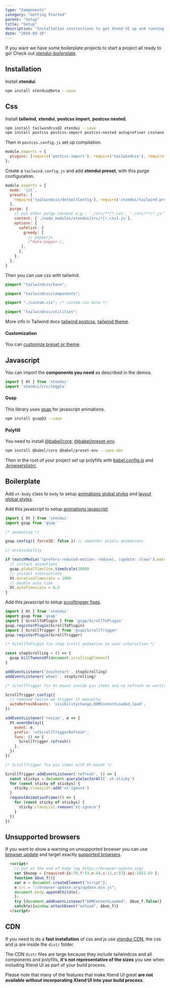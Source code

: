 ```yaml
---
type: "Components"
category: "Getting Started"
parent: "Setup"
title: "Setup"
description: "Installation instructions to get Xtend UI up and running."
date: "2050-09-10"
---
```


If you want we have some boilerplate projects to start a project all ready to go! Check out [xtendui-boilerplate](https://github.com/minimit/xtendui-boilerplate).

## Installation

Install **xtendui**.

```sh
npm install xtendui@beta --save
```

## Css

Install **tailwind**, **xtendui**, **postcss import**, **postcss nested**.

```sh
npm install tailwindcss@2 xtendui --save
npm install postcss postcss-import postcss-nested autoprefixer cssnano --save-dev
```

Then in `postcss.config.js` set up compilation.

```jsx
module.exports = {
  plugins: [require('postcss-import'), require('tailwindcss'), require('postcss-nested'), require('autoprefixer'), require('cssnano')],
};
```

Create a `tailwind.config.js` and add **xtendui preset**, with this purge configuration.

```jsx
module.exports = {
  mode: 'jit',
  presets: [
    require('tailwindcss/defaultConfig'), require('xtendui/tailwind.preset'),
  ],
  purge: {
    // put other purge content e.g.: './src/**/*.css', './src/**/*.js'
    content: ['./node_modules/xtendui/src/*[!.css].js'],
    options: {
      safelist: {
        greedy: [
          // popperjs
          /^data-popper-/,
       ],
      },
    },
  },
}
```

Then you can use css with tailwind.

```css
@import "tailwindcss/base";

@import "tailwindcss/components";

@import "./custom.css"; /* custom css here */

@import "tailwindcss/utilities";
```

More info in Tailwind docs [tailwind postcss](https://tailwindcss.com/docs/using-with-preprocessors), [tailwind theme](https://tailwindcss.com/docs/theme).

#### Customization

You can [customize preset or theme](/components/tailwind-preset#customization).

## Javascript

You can import the **components you need** as described in the demos.

```jsx
import { Xt } from 'xtendui'
import 'xtendui/src/toggle'
```

#### Gsap

This library uses [gsap](https://github.com/greensock/GSAP) for javascript animations.

```sh
npm install gsap@3 --save
```

#### Polyfill

You need to install [@babel/core](https://www.npmjs.com/package/@babel/core), [@babel/preset-env](https://www.npmjs.com/package/@babel/preset-env).

```sh
npm install @babel/core @babel/preset-env --save-dev
```

Then in the root of your project set up polyfills with [babel.config.js](https://github.com/minimit/xtendui/blob/beta/babel.config.js) and [.browserslistrc](https://github.com/minimit/xtendui/blob/beta/.browserslistrc).

## Boilerplate

Add `xt-body` class to `body` to setup [animations global styles](/components/animation#global-styles) and [layout global styles](/components/layout#global-styles).

Add this javascript to setup [animations javascript](/components/animation#javascript).

```js
import { Xt } from 'xtendui'
import gsap from 'gsap'

/* animation */

gsap.config({ force3D: false }) // smoother pixels animations

// accessibility

if (matchMedia('(prefers-reduced-motion: reduce), (update: slow)').matches) {
  // instant animations
  gsap.globalTimeline.timeScale(1000)
  // instant interactions
  Xt.durationTimescale = 1000
  // double auto time
  Xt.autoTimescale = 0.5
}
```

Add this javascript to setup [scrolltrigger fixes](/components/scroll#fixes).

```js
import { Xt } from 'xtendui'
import gsap from 'gsap'
import { ScrollToPlugin } from 'gsap/ScrollToPlugin'
gsap.registerPlugin(ScrollToPlugin)
import { ScrollTrigger } from 'gsap/ScrollTrigger'
gsap.registerPlugin(ScrollTrigger)

/* ScrollToPlugin fix stop scroll animation on user interaction */

const stopScrolling = () => {
  gsap.killTweensOf(document.scrollingElement)
}

addEventListener('touchstart', stopScrolling)
addEventListener('wheel', stopScrolling)

/* ScrollTrigger fix Xt.mount inside pin items and no refresh on vertical resize */

ScrollTrigger.config({
  // removed resize we trigger it manually
  autoRefreshEvents: 'visibilitychange,DOMContentLoaded,load',
})

addEventListener('resize', e => {
  Xt.eventDelay({
    event: e,
    prefix: 'xtScrollTriggerRefresh',
    func: () => {
      ScrollTrigger.refresh()
    },
  })
})

/* ScrollTrigger fix pin items with Xt.mount */

ScrollTrigger.addEventListener('refresh', () => {
  const stickys = document.querySelectorAll('.xt-sticky')
  for (const sticky of stickys) {
    sticky.classList.add('xt-ignore')
  }
  requestAnimationFrame(() => {
    for (const sticky of stickys) {
      sticky.classList.remove('xt-ignore')
    }
  })
})
```

## Unsupported browsers

If you want to show a warning on unsupported browser you can use [browser update](https://browser-update.org/) and target exactly [supported browsers](https://github.com/minimit/xtendui/blob/beta/.browserslistrc).

```html
  <script>
    // put at the end of body tag https://browser-update.org/
    var $buoop = {required:{e:79,f:53,o:44,s:11,c:57},api:2021.03 };
    function $buo_f(){
    var e = document.createElement("script");
    e.src = "//browser-update.org/update.min.js";
    document.body.appendChild(e);
    };
    try {document.addEventListener("DOMContentLoaded", $buo_f,false)}
    catch(e){window.attachEvent("onload", $buo_f)}
  </script>
```

## CDN

If you need to do a **fast installation** of css and js use [xtendui CDN](https://unpkg.com/xtendui@beta/), the css and js are inside the `dist/` folder.

The CDN `dist/` files are large because they include tailwindcss and all components and polyfills, **it's not representative of the sizes** you see when including Xtend UI as part of your build process.

Please note that many of the features that make Xtend UI great **are not available without incorporating Xtend UI into your build process**.
